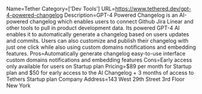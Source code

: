 Name=Tether
Category=['Dev Tools']
URL=https://www.tethered.dev/gpt-4-powered-changelog
Description=GPT-4 Powered Changelog is an AI-powered changelog which enables users to connect Github Jira Linear and other tools to pull in product development data. Its powered GPT-4 AI enables it to automatically generate a changelog based on users updates and commits. Users can also customize and publish their changelog with just one click while also using custom domains notifications and embedding features.
Pros=Automatically generate changelog easy-to-use interface custom domains notifications and embedding features
Cons=Early access only available for users on Startup plan
Pricing=$89 per month for Startup plan and $50 for early access to the AI Changelog + 3 months of access to Tethers Startup plan
Company Address=143 West 29th Street 3rd Floor New York
